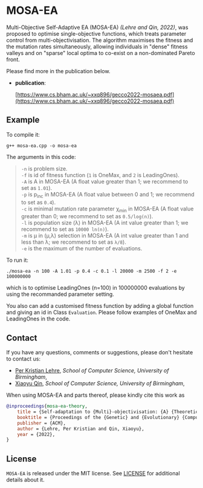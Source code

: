 # MOSA-EA
Multi-Objective Self-Adaptive EA (MOSA-EA) *(Lehre and Qin, 2022)*, was proposed to optimise single-objective functions, which treats parameter control from multi-objectivisation. The algorithm maximises the fitness and the mutation rates simultaneously, allowing individuals in "dense" fitness valleys and on "sparse" local optima to co-exist on a non-dominated Pareto front.  

Please find more in the publication below.

* **publication**:

  [https://www.cs.bham.ac.uk/~xxq896/gecco2022-mosaea.pdf](https://www.cs.bham.ac.uk/~xxq896/gecco2022-mosaea.pdf)
  

## Example
To compile it:  
```console
g++ mosa-ea.cpp -o mosa-ea
```

The arguments in this code:  
>`-n` is problem size.  
 `-f` is id of fitness function (`1` is OneMax, and `2` is LeadingOnes).  
 `-A` is A in MOSA-EA (A float value greater than 1; we recommend to set as `1.01`).   
 `-p` is p<sub>inc</sub> in MOSA-EA (A float value between 0 and 1; we recommend to set as `0.4`).   
 `-c` is minimal mutation rate parameter χ<sub>min</sub> in MOSA-EA (A float value greater than 0; we recommend to set as `0.5/log(n)`).  
 `-l` is population size (λ) in MOSA-EA (A int value greater than 1; we recommend to set as `10000 ln(n)`).  
 `-m` is μ in (μ,λ) selection in MOSA-EA (A int value greater than 1 and less than λ; we recommend to set as `λ/8`).  
 `-e` is the maximum of the number of evaluations.  
    
To run it:  
```console
./mosa-ea -n 100 -A 1.01 -p 0.4 -c 0.1 -l 20000 -m 2500 -f 2 -e 100000000
```
which is to optimise LeadingOnes (n=100) in 100000000 evaluations by using the recommanded parameter setting.  
  
You also can add a customised fitness function by adding a global function and giving an id in Class `Evaluation`. Please follow examples of OneMax and LeadingOnes in the code.  


## Contact

If you have any questions, comments or suggestions, please don't hesitate to contact us:


* [Per Kristian Lehre](https://www.cs.bham.ac.uk/~lehrepk/), *School of Computer Science, University of Birmingham*,
* [Xiaoyu Qin](https://www.cs.bham.ac.uk/~xxq896/), *School of Computer Science, University of Birmingham*,


When using MOSA-EA and parts thereof, please kindly cite this work as

```bibtex
@inproceedings{mosa-ea-theory,
	title = {Self-adaptation to {Multi}-objectivisation: {A} {Theoretical} {Study}},
	booktitle = {Proceedings of the {Genetic} and {Evolutionary} {Computation} {Conference}},
	publisher = {ACM},
	author = {Lehre, Per Kristian and Qin, Xiaoyu},
	year = {2022},
}
```

## License

`MOSA-EA` is released under the MIT license. See [LICENSE](LICENSE) for additional details about it.
